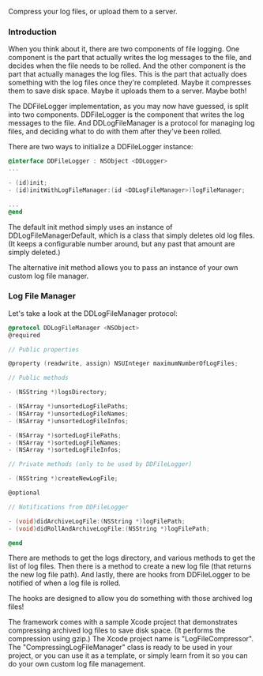 Compress your log files, or upload them to a server.

### Introduction

When you think about it, there are two components of file logging. One component is the part that actually writes the log messages to the file, and decides when the file needs to be rolled. And the other component is the part that actually manages the log files. This is the part that actually does something with the log files once they're completed. Maybe it compresses them to save disk space. Maybe it uploads them to a server. Maybe both!

The DDFileLogger implementation, as you may now have guessed, is split into two components. DDFileLogger is the component that writes the log messages to the file. And DDLogFileManager is a protocol for managing log files, and deciding what to do with them after they've been rolled.

There are two ways to initialize a DDFileLogger instance:
```objective-c
@interface DDFileLogger : NSObject <DDLogger>
...

- (id)init;
- (id)initWithLogFileManager:(id <DDLogFileManager>)logFileManager;

...
@end
```

The default init method simply uses an instance of DDLogFileManagerDefault, which is a class that simply deletes old log files. (It keeps a configurable number around, but any past that amount are simply deleted.)

The alternative init method allows you to pass an instance of your own custom log file manager.

### Log File Manager

Let's take a look at the DDLogFileManager protocol:
```objective-c
@protocol DDLogFileManager <NSObject>
@required

// Public properties

@property (readwrite, assign) NSUInteger maximumNumberOfLogFiles;

// Public methods

- (NSString *)logsDirectory;

- (NSArray *)unsortedLogFilePaths;
- (NSArray *)unsortedLogFileNames;
- (NSArray *)unsortedLogFileInfos;

- (NSArray *)sortedLogFilePaths;
- (NSArray *)sortedLogFileNames;
- (NSArray *)sortedLogFileInfos;

// Private methods (only to be used by DDFileLogger)

- (NSString *)createNewLogFile;

@optional

// Notifications from DDFileLogger

- (void)didArchiveLogFile:(NSString *)logFilePath;
- (void)didRollAndArchiveLogFile:(NSString *)logFilePath;

@end
```

There are methods to get the logs directory, and various methods to get the list of log files. Then there is a method to create a new log file (that returns the new log file path). And lastly, there are hooks from DDFileLogger to be notified of when a log file is rolled.

The hooks are designed to allow you do something with those archived log files!

The framework comes with a sample Xcode project that demonstrates compressing archived log files to save disk space. (It performs the compression using gzip.) The Xcode project name is "LogFileCompressor". The "CompressingLogFileManager" class is ready to be used in your project, or you can use it as a template, or simply learn from it so you can do your own custom log file management.
